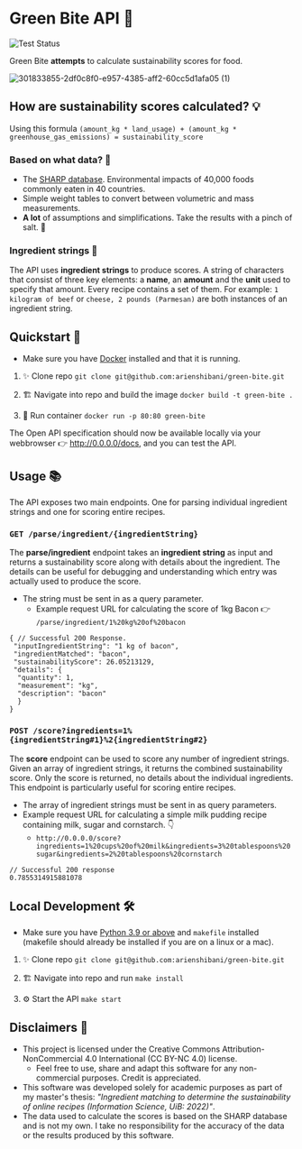 # Green Bite API 🌱

![Test Status](https://github.com/arienshibani/green-bite/actions/workflows/run-tests.yml/badge.svg?branch=main) 

Green Bite __attempts__ to calculate sustainability scores for food.

![301833855-2df0c8f0-e957-4385-aff2-60cc5d1afa05 (1)](https://github.com/user-attachments/assets/52077c6b-4fa7-475b-be08-0cc18453711d)

## How are sustainability scores calculated? 💡

Using this formula
`(amount_kg * land_usage) + (amount_kg * greenhouse_gas_emissions) = sustainability_score`

### Based on what data? 🤔

* The [SHARP database](https://www.sciencedirect.com/science/article/pii/S2352340919309722). Environmental impacts of 40,000 foods commonly eaten in 40 countries.
* Simple weight tables to convert between volumetric and mass measurements.
* __A lot__ of assumptions and simplifications. Take the results with a pinch of salt. 🧂

### Ingredient strings 🥕

The API uses __ingredient strings__ to produce scores. A string of characters that consist of three key elements: a __name__, an __amount__ and the __unit__ used to specify that amount. Every recipe contains a set of them. For example: `1 kilogram of beef` or `cheese, 2 pounds (Parmesan)` are both instances of an ingredient string.

## Quickstart 🚀

* Make sure you have [Docker](https://www.docker.com/get-started) installed and that it is running.

1. ✨ Clone repo `git clone git@github.com:arienshibani/green-bite.git`

2. 🏗️ Navigate into repo and build the image `docker build -t green-bite .`

3. 🐋 Run container  `docker run -p 80:80 green-bite`

The Open API specification should now be available locally via your webbrowser 👉 <http://0.0.0.0/docs>, and you can test the API.

## Usage 📚

The API exposes two main endpoints. One for parsing individual ingredient strings and one for scoring entire recipes.

### `GET /parse/ingredient/{ingredientString}`

The __parse/ingredient__ endpoint takes an __ingredient string__ as input and returns a sustainability score along with details about the ingredient. The details can be useful for debugging and understanding which entry was actually used to produce the score.

* The string must be sent in as a query parameter.
  * Example request URL for calculating the score of 1kg Bacon 👉 `/parse/ingredient/1%20kg%20of%20bacon`

```jsonc
{ // Successful 200 Response.
 "inputIngredientString": "1 kg of bacon",
 "ingredientMatched": "bacon",
 "sustainabilityScore": 26.05213129,
 "details": {
  "quantity": 1,
  "measurement": "kg",
  "description": "bacon"
  }
}
```

### `POST /score?ingredients=1%{ingredientString#1}%2{ingredientString#2}`

 The __score__ endpoint can be used to score any number of ingredient strings. Given an array of ingredient strings, it returns the combined sustainability score. Only the score is returned, no details about the individual ingredients. This endpoint is particularly useful for scoring entire recipes.

* The array of ingredient strings must be sent in as query parameters.
* Example request URL for calculating a simple milk pudding recipe containing milk, sugar and cornstarch. 👇
  * `http://0.0.0.0/score?ingredients=1%20cups%20of%20milk&ingredients=3%20tablespoons%20sugar&ingredients=2%20tablespoons%20cornstarch`

```jsonc
// Successful 200 response
0.7855314915881078
```

## Local Development 🛠️

* Make sure you have [Python 3.9 or above](https://www.python.org/downloads/) and `makefile` installed (makefile should already be installed if you are on a linux or a mac).

1. ✨ Clone repo `git clone git@github.com:arienshibani/green-bite.git`

2. 🏗️ Navigate into repo and run `make install`

3. ⚙️ Start the API `make start`

## Disclaimers 📜

* This project is licensed under the Creative Commons Attribution-NonCommercial 4.0 International (CC BY-NC 4.0) license.
  * Feel free to use, share and adapt this software for any non-commercial purposes. Credit is appreciated.
* This software was developed solely for academic purposes as part of my master's thesis: _"Ingredient matching to determine the sustainability of online recipes (Information Science, UiB: 2022)"_.
* The data used to calculate the scores is based on the SHARP database and is not my own. I take no responsibility for the accuracy of the data or the results produced by this software.
